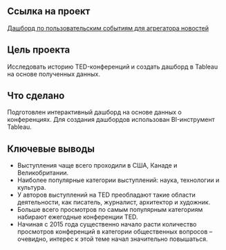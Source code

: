 ## Ссылка на проект

[Дашборд по пользовательским событиям для агрегатора новостей](https://public.tableau.com/views/_17265197745030/sheet18?:language=en-US&:sid=&:redirect=auth&:display_count=n&:origin=viz_share_link)

## Цель проекта

Исследовать историю TED-конференций и создать дашборд в Tableau на основе полученных данных.

## Что сделано

Подготовлен интерактивный дашборд на основе данных о конференциях. Для создания дашбордов использован BI-инструмент Tableau.

## Ключевые выводы

- Выступления чаще всего проходили в США, Канаде и Великобритании.
- Наиболее популярные категории выступлений: наука, технологии и культура.
- У авторов выступлений на TED преобладают такие области деятельности, как писатель, журналист, архитектор и художник.
- Больше всего просмотров по самым популярным категориям набирают ежегодные конференции TED.
- Начиная с 2015 года существенно начало расти количество просмотров конференций в категории общественных вопросов – очевидно, интерес к этой теме начал значительно повышаться.
